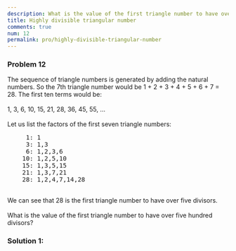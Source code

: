 ```yaml
---
description: What is the value of the first triangle number to have over five hundred divisors?
title: Highly divisible triangular number
comments: true
num: 12
permalink: pro/highly-divisible-triangular-number
---
```


<div class='problem'>
<h3> Problem 12</h3>
<p>The sequence of triangle numbers is generated by adding the natural numbers. So the 7th triangle number would be 1 + 2 + 3 + 4 + 5 + 6 + 7 = 28. The first ten terms would be:<br><br>1, 3, 6, 10, 15, 21, 28, 36, 45, 55, ...<br><br>Let us list the factors of the first seven triangle numbers:
<pre>
     1: 1
     3: 1,3
     6: 1,2,3,6
    10: 1,2,5,10
    15: 1,3,5,15
    21: 1,3,7,21
    28: 1,2,4,7,14,28
</pre><br>We can see that 28 is the first triangle number to have over five divisors.<br><br>What is the value of the first triangle number to have over five hundred divisors?</p>
</div>

### Solution 1:


